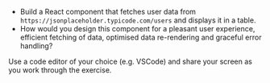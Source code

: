 - Build a React component that fetches user data from `https://jsonplaceholder.typicode.com/users` and displays it in a table.
- How would you design this component for a pleasant user experience, efficient fetching of data, optimised data re-rendering and graceful error handling?

Use a code editor of your choice (e.g. VSCode) and share your screen as you work through the exercise.
